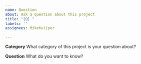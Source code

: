 ```yaml
---
name: Question
about: Ask a question about this project
title: "[Q] "
labels: ''
assignees: MikeKuijper

---
```


**Category**
What category of this project is your question about?

**Question**
What do you want to know?
